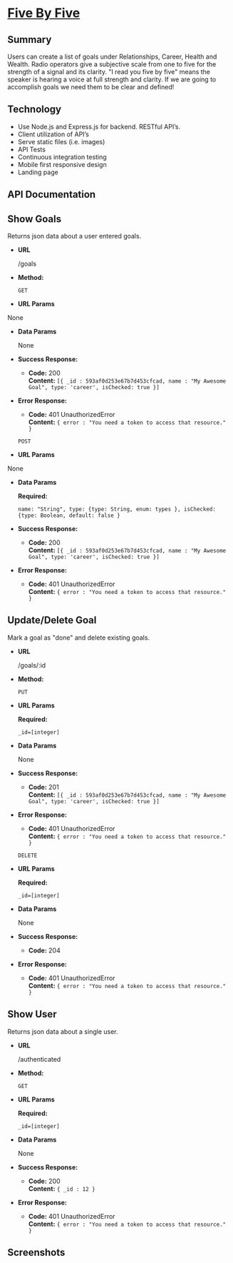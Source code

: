 # [Five By Five](https://fivebyfive.herokuapp.com/)

## Summary 

Users can create a list of goals under Relationships, Career, Health and Wealth.  Radio operators give a subjective scale from one to five for the strength of a signal and its clarity. "I read you five by five" means the speaker is hearing a voice at full strength and clarity.  If we are going to accomplish goals we need them to be clear and defined!

## Technology

* Use Node.js and Express.js for backend.  RESTful API’s.  
* Client utilization of API’s 
* Serve static files (i.e. images)
* API Tests
* Continuous integration testing 
* Mobile first responsive design
* Landing page 

## API Documentation 
**Show Goals**
----
  Returns json data about a user entered goals.

* **URL**

  /goals

* **Method:**

  `GET`
  
*  **URL Params**

  None

* **Data Params**

  None

* **Success Response:**

  * **Code:** 200 <br />
    **Content:** `[{ _id : 593af0d253e67b7d453cfcad, name : "My Awesome Goal", type: 'career', isChecked: true }]`
 
* **Error Response:**

  * **Code:** 401 UnauthorizedError <br />
    **Content:** `{ error : "You need a token to access that resource." }`

  `POST`
  
*  **URL Params**

  None

* **Data Params**

    **Required:**
 
   `name: "String", type: {type: String, enum: types }, isChecked: {type: Boolean, default: false }`

* **Success Response:**

  * **Code:** 200 <br />
    **Content:** `[{ _id : 593af0d253e67b7d453cfcad, name : "My Awesome Goal", type: 'career', isChecked: true }]`
 
* **Error Response:**

  * **Code:** 401 UnauthorizedError <br />
    **Content:** `{ error : "You need a token to access that resource." }`

**Update/Delete Goal**
----
  Mark a goal as "done" and delete existing goals.

* **URL**

  /goals/:id

* **Method:**

  `PUT`
  
*  **URL Params**

    **Required:**
 
   `_id=[integer]`

* **Data Params**

  None

* **Success Response:**

  * **Code:** 201 <br />
    **Content:** `[{ _id : 593af0d253e67b7d453cfcad, name : "My Awesome Goal", type: 'career', isChecked: true }]`
 
* **Error Response:**

  * **Code:** 401 UnauthorizedError <br />
    **Content:** `{ error : "You need a token to access that resource." }`


  `DELETE`
  
*  **URL Params**

    **Required:**
 
   `_id=[integer]`

* **Data Params**

  None

* **Success Response:**

  * **Code:** 204 <br />
 
* **Error Response:**

  * **Code:** 401 UnauthorizedError <br />
    **Content:** `{ error : "You need a token to access that resource." }`

**Show User**
----
  Returns json data about a single user.

* **URL**

  /authenticated

* **Method:**

  `GET`
  
*  **URL Params**

    **Required:**
 
   `_id=[integer]`

* **Data Params**

  None

* **Success Response:**

  * **Code:** 200 <br />
    **Content:** `{ _id : 12 }`
 
* **Error Response:**

  * **Code:** 401 UnauthorizedError <br />
    **Content:** `{ error : "You need a token to access that resource." }`


## Screenshots

